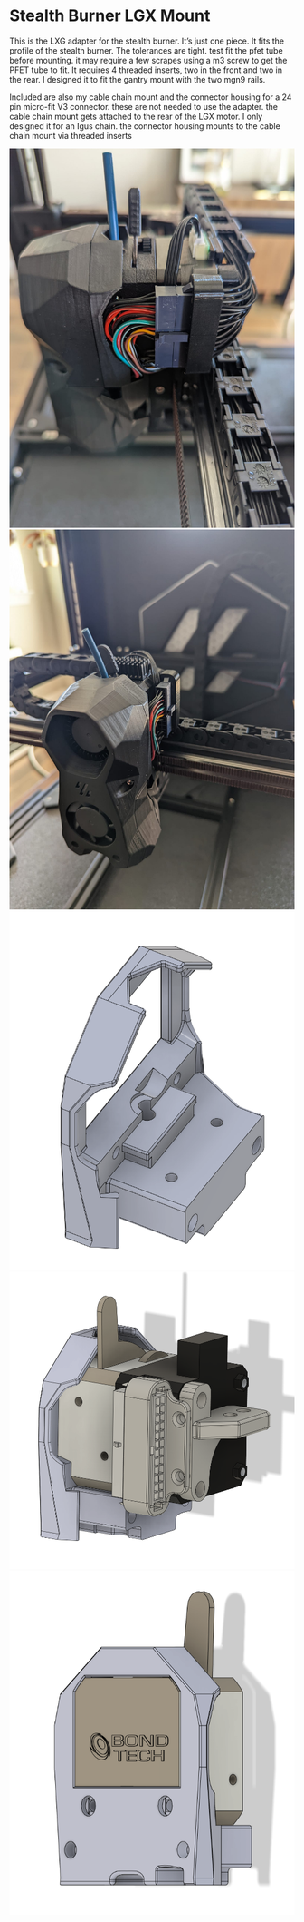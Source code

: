 # Stealth Burner LGX Mount #
This is the LXG adapter for the stealth burner. It’s just one piece. It fits the profile of the stealth burner. The tolerances are tight. test fit the pfet tube before mounting. it may require a few scrapes using a m3 screw to get the PFET tube to fit. It requires 4 threaded inserts, two in the front and two in the rear. I designed it to fit the gantry mount with the two mgn9 rails.   
  
Included are also my cable chain mount and the connector housing for a 24 pin micro-fit V3 connector. these are not needed to use the adapter. the cable chain mount gets attached to the rear of the LGX motor. I only designed it for an Igus chain. the connector housing mounts to the cable chain mount via threaded inserts



![Actual.png](https://github.com/Demitryk/Voron2.4-Mods/blob/ae4632752649ff4f34b406d0f318a48cb5d6c21b/LGX_Adapter/Images/Actual.jpg?raw=true) 
![Acutal2.png](https://github.com/Demitryk/Voron2.4-Mods/blob/ae4632752649ff4f34b406d0f318a48cb5d6c21b/LGX_Adapter/Images/Actual2.jpg?raw=true) 
![single.png](https://github.com/Demitryk/Voron2.4-Mods/blob/ae4632752649ff4f34b406d0f318a48cb5d6c21b/LGX_Adapter/Images/Single.PNG?raw=true)
![cable.png](https://github.com/Demitryk/Voron2.4-Mods/blob/19c659afe1eb59d604643e4b44505c42862e0724/LGX_Adapter/Images/Cable.PNG?raw=true)
![FAngle.png](https://github.com/Demitryk/Voron2.4-Mods/blob/ae4632752649ff4f34b406d0f318a48cb5d6c21b/LGX_Adapter/Images/Front%20Angle.PNG?raw=true) 
